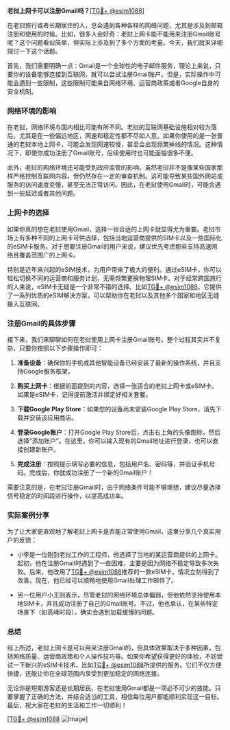 **老挝上网卡可以注册Gmail吗？**[[TG💪+ @esim1088](https://t.me/s/esim1088)]

在老挝旅行或者长期居住的人，总会遇到各种各样的网络问题，尤其是涉及到邮箱注册和使用的时候。比如，很多人会好奇：老挝上网卡能不能用来注册Gmail账号呢？这个问题看似简单，但实际上涉及到了多个方面的考量。今天，我们就来详细探讨一下这个话题。

首先，我们需要明确一点：Gmail是一个全球性的电子邮件服务，理论上来说，只要你的设备能够连接到互联网，就可以尝试注册Gmail账户。但是，实际操作中可能会遇到一些限制，这些限制可能来自网络环境、运营商政策或者Google自身的安全机制。

### 网络环境的影响

在老挝，网络环境与国内相比可能有所不同。老挝的互联网基础设施相对较为落后，尤其是在一些偏远地区，网速和稳定性都不尽如人意。如果你使用的是一张普通的老挝本地上网卡，可能会发现网速较慢，甚至会出现频繁掉线的情况。这种情况下，即使你成功注册了Gmail账号，后续使用时也可能面临很多不便。

此外，老挝的网络环境还可能受到政府监管的影响。虽然老挝并不是像某些国家那样严格控制互联网内容，但仍然存在一定的审查机制。这可能导致某些国外网站或服务的访问速度变慢，甚至无法正常访问。因此，在老挝使用Gmail时，可能会遇到一些延迟或者其他问题。

### 上网卡的选择

如果你真的想在老挝使用Gmail，选择一张合适的上网卡就显得尤为重要。老挝市场上有多种不同的上网卡可供选择，包括当地运营商提供的SIM卡以及一些国际化的eSIM卡服务。对于想要注册Gmail的用户来说，建议优先考虑那些支持高速网络且覆盖范围广的上网卡。

特别是近年来兴起的eSIM技术，为用户带来了极大的便利。通过eSIM卡，你可以轻松切换不同的运营商和服务计划，无需频繁更换物理SIM卡。对于经常跨国旅行的人来说，eSIM卡无疑是一个非常不错的选择。比如[TG💪+ @esim1088](https://t.me/s/esim1088)，它提供了一系列优质的eSIM解决方案，可以帮助你在老挝以及其他多个国家和地区无缝接入互联网。

### 注册Gmail的具体步骤

接下来，我们来聊聊如何在老挝使用上网卡注册Gmail账号。整个过程其实并不复杂，只要你按照以下步骤操作即可：

1. **准备设备**：确保你的手机或其他智能设备已经安装了最新的操作系统，并且支持Google服务框架。
   
2. **购买上网卡**：根据前面提到的内容，选择一张适合的老挝上网卡或eSIM卡。如果是eSIM卡，记得提前激活并绑定好相关套餐。

3. **下载Google Play Store**：如果您的设备尚未安装Google Play Store，请先下载并安装该应用商店。

4. **登录Google账户**：打开Google Play Store后，点击右上角的头像图标，然后选择“添加账户”。在这里，你可以输入现有的Gmail地址进行登录，也可以直接创建新账户。

5. **完成注册**：按照提示填写必要的信息，包括用户名、密码等，并验证手机号码。完成后，你就成功注册了一个新的Gmail账户！

需要注意的是，在老挝注册Gmail时，由于网络条件可能不够理想，建议尽量选择信号稳定的时间段进行操作，以提高成功率。

### 实际案例分享

为了让大家更直观地了解老挝上网卡是否能正常使用Gmail，这里分享几个真实用户的反馈：

- 小李是一位刚到老挝工作的工程师，他选择了当地的某运营商提供的上网卡。起初，他在注册Gmail时遇到了一些困难，主要是因为网络不稳定导致多次失败。后来，他改用了[TG💪+ @esim1088](https://t.me/s/esim1088)推荐的一款eSIM卡，情况立刻得到了改善。现在，他已经可以顺畅地使用Gmail处理工作邮件了。

- 另一位用户小王则表示，尽管老挝的网络环境总体偏弱，但他依然坚持使用本地SIM卡，并且成功注册了自己的Gmail账号。不过，他也承认，在某些特定场景下（如高峰时段），确实会遇到加载缓慢的问题。

### 总结

综上所述，老挝上网卡是可以用来注册Gmail的，但具体效果取决于多种因素，包括网络质量、运营商政策和个人操作技巧等。如果你希望获得更好的体验，不妨尝试一下新兴的eSIM卡技术，比如[TG💪+ @esim1088](https://t.me/s/esim1088)所提供的服务。它们不仅方便快捷，还能让你在全球范围内享受到更加稳定的网络连接。

无论你是短期游客还是长期居民，在老挝使用Gmail都是一项必不可少的技能。只要掌握了正确的方法，并结合适当的工具，相信每位用户都能顺利实现这一目标。最后，祝大家在老挝的生活和工作一切顺利！

[[TG💪+ @esim1088](https://t.me/s/esim1088) ![Image](https://i.postimg.cc/4NQfJmqS/Snipaste-2025-05-13-00-14-12.png)]